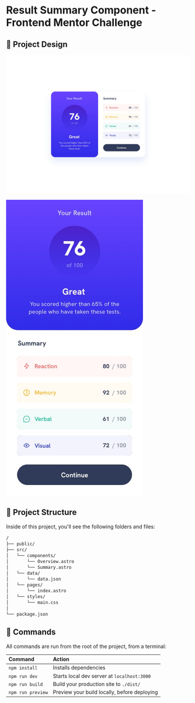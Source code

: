 # Result Summary Component - Frontend Mentor Challenge

## 🚀 Project Design

![Desktop Version](desktop-design.jpg)

![Mobile Version](mobile-design.jpg)

## 🚀 Project Structure

Inside of this project, you'll see the following folders and files:

```
/
├── public/
├── src/
│   └── components/
│       └── Overview.astro
│       └── Summary.astro
│   └── data/
│       └── data.json
│   └── pages/
│       └── index.astro
│   └── styles/
│       └── main.css
│
└── package.json
```


## 🧞 Commands

All commands are run from the root of the project, from a terminal:

| Command                | Action                                           |
| :--------------------- | :----------------------------------------------- |
| `npm install`          | Installs dependencies                            |
| `npm run dev`          | Starts local dev server at `localhost:3000`      |
| `npm run build`        | Build your production site to `./dist/`          |
| `npm run preview`      | Preview your build locally, before deploying     |


